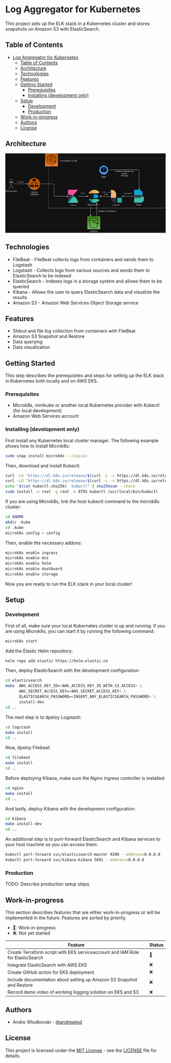 # Log Aggregator for Kubernetes
This project sets up the ELK stack in a Kubernetes cluster and stores snapshots on Amazon S3 with ElasticSearch.

## Table of Contents
- [Log Aggregator for Kubernetes](#log-aggregator-for-kubernetes)
  - [Table of Contents](#table-of-contents)
  - [Architecture](#architecture)
  - [Technologies](#technologies)
  - [Features](#features)
  - [Getting Started](#getting-started)
    - [Prerequisites](#prerequisites)
    - [Installing (development only)](#installing-development-only)
  - [Setup](#setup)
    - [Development](#development)
    - [Production](#production)
  - [Work-in-progress](#work-in-progress)
  - [Authors](#authors)
  - [License](#license)

## Architecture
![Log Aggregator Architecture](./assets/elk-diagram.png)

## Technologies
- FileBeat - FileBeat collects logs from containers and sends them to Logstash
- Logstash - Collects logs from various sources and sends them to ElasticSearch to be indexed
- ElasticSearch - Indexes logs in a storage system and allows them to be queried
- Kibana - Allows the user to query ElasticSearch data and visualize the results
- Amazon S3 - Amazon Web Services Object Storage service

## Features
- Stdout and file log collection from containers with FileBeat
- Amazon S3 Snapshot and Restore
- Data querying
- Data visualization

## Getting Started
This step describes the prerequisites and steps for setting up the ELK stack in Kubernetes both locally and on AWS EKS.

### Prerequisites
- Microk8s, minikube or another local Kubernetes provider with Kubectl (for local development)
- Amazon Web Services account

### Installing (development only)
First install any Kubernetes local cluster manager. The following example shows how to install Microk8s:
```sh
sudo snap install microk8s --classic
```

Then, download and install Kubectl:
```sh
curl -LO "https://dl.k8s.io/release/$(curl -L -s https://dl.k8s.io/release/stable.txt)/bin/linux/amd64/kubectl"
curl -LO "https://dl.k8s.io/release/$(curl -L -s https://dl.k8s.io/release/stable.txt)/bin/linux/amd64/kubectl.sha256"
echo "$(cat kubectl.sha256)  kubectl" | sha256sum --check
sudo install -o root -g root -m 0755 kubectl /usr/local/bin/kubectl
```

If you are using Microk8s, link the host kubectl command to the microk8s cluster:
```sh
cd $HOME
mkdir .kube
cd .kube
microk8s config > config
```

Then, enable the necessary addons:
```sh
microk8s enable ingress
microk8s enable dns
microk8s enable helm
microk8s enable dashboard
microk8s enable storage
```

Now you are ready to run the ELK stack in your local cluster!

## Setup
### Development
First of all, make sure your local Kubernetes cluster is up and running. If you are using Microk8s, you can start it by running the following command:
```sh
microk8s start
```

Add the Elastic Helm repository:
```sh
helm repo add elastic https://helm.elastic.co
```

Then, deploy ElasticSearch with the development configuration:
```sh
cd elasticsearch
make  AWS_ACCESS_KEY_ID=<AWS_ACCESS_KEY_ID_WITH_S3_ACCESS> \
      AWS_SECRET_ACCESS_KEY=<AWS_SECRET_ACCESS_KEY> \
      ELASTICSEARCH_PASSWORD=<INSERT_ANY_ELASTICSEARCH_PASSWORD> \
      install-dev
cd ..
```

The next step is to dpeloy Logstash:
```sh
cd logstash
make install
cd ..
```

Now, dpeloy Filebeat:
```sh
cd filebeat
make install
cd ..
```

Before deploying Kibana, make sure the Nginx ingress controller is installed:
```sh
cd nginx
make install
cd ..
```

And lastly, deploy Kibana with the development configuration:
```sh
cd kibana
make install-dev
cd ..
```

An additional step is to port-forward ElasticSearch and Kibana services to your host machine so you can access them:
```sh
kubectl port-forward svc/elasticsearch-master 9200 --address=0.0.0.0
kubectl port-forward svc/kibana-kibana 5601 --address=0.0.0.0
```

### Production
TODO: Describe production setup steps

## Work-in-progress
This section describes features that are either work-in-progress or will be implemented in the future. Features are sorted by priority.

- 🚧: Work-in-progress
- ❌: Not yet started

| Feature | Status |
|---------|--------|
| Create Terraform script with EKS serviceaccount and IAM Role for ElasticSearch | 🚧 |
| Integrate ElasticSearch with AWS EKS | ❌ |
| Create GitHub action for EKS deployment | ❌ |
| Include documentation about setting up Amazon S3 Snapshot and Restore | ❌ |
| Record demo video of working logging solution on EKS and S3 | ❌ |

## Authors
- Andre Wlodkovski - [@andrewlod](https://github.com/andrewlod)

## License
This project is licensed under the [MIT License](https://opensource.org/license/mit) - see the [LICENSE](LICENSE) file for details.